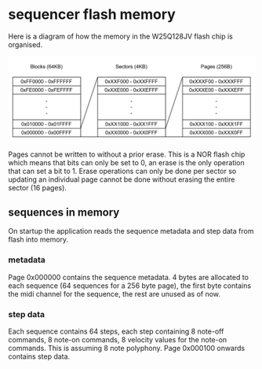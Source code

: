 # sequencer flash memory


Here is a diagram of how the memory in the W25Q128JV flash chip is organised.

![](images/memory.drawio.svg)

Pages cannot be written to without a prior erase. This is a NOR flash chip which means that bits can only be set to 0, an erase is the only operation that can set a bit to 1. Erase operations can only be done per sector so updating an individual page cannot be done without erasing the entire sector (16 pages).

## sequences in memory

On startup the application reads the sequence metadata and step data from flash into memory.

### metadata

Page 0x000000 contains the sequence metadata. 4 bytes are allocated to each sequence (64 sequences for a 256 byte page), the first byte contains the midi channel for the sequence, the rest are unused as of now.

### step data

Each sequence contains 64 steps, each step containing 8 note-off commands, 8 note-on commands, 8 velocity values for the note-on commands. This is assuming 8 note polyphony. Page 0x000100 onwards contains step data.